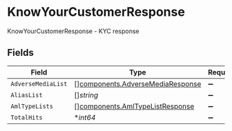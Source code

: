 # KnowYourCustomerResponse

KnowYourCustomerResponse - KYC response


## Fields

| Field                                                                                | Type                                                                                 | Required                                                                             | Description                                                                          |
| ------------------------------------------------------------------------------------ | ------------------------------------------------------------------------------------ | ------------------------------------------------------------------------------------ | ------------------------------------------------------------------------------------ |
| `AdverseMediaList`                                                                   | [][components.AdverseMediaResponse](../../models/components/adversemediaresponse.md) | :heavy_minus_sign:                                                                   | N/A                                                                                  |
| `AliasList`                                                                          | []*string*                                                                           | :heavy_minus_sign:                                                                   | N/A                                                                                  |
| `AmlTypeLists`                                                                       | [][components.AmlTypeListResponse](../../models/components/amltypelistresponse.md)   | :heavy_minus_sign:                                                                   | N/A                                                                                  |
| `TotalHits`                                                                          | **int64*                                                                             | :heavy_minus_sign:                                                                   | N/A                                                                                  |